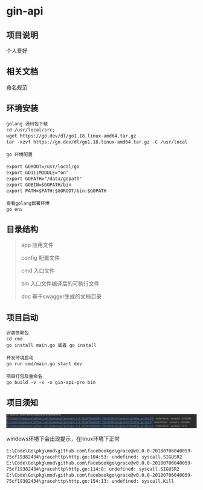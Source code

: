 # gin-api

## 项目说明
个人爱好

## 相关文档

[命名规范](https://studygolang.com/articles/25466)

## 环境安装
```
golang 源码包下载
cd /usr/local/src;
wget https://go.dev/dl/go1.18.linux-amd64.tar.gz
tar -xzvf https://go.dev/dl/go1.18.linux-amd64.tar.gz -C /usr/local

go 环境配置

export GOROOT=/usr/local/go
export GO111MODULE="on"
export GOPATH="/data/gopath"
export GOBIN=$GOPATH/bin
export PATH=$PATH:$GOROOT/bin:$GOPATH

查看golang部署环境
go env

```

## 目录结构
> app 应用文件
>
> config 配置文件
>
> cmd 入口文件
>
> bin 入口文件编译后的可执行文件
>
> doc 基于swagger生成的文档目录 
>
> 
> 

## 项目启动
```
安装依赖包
cd cmd
go install main.go 或者 go install

开发环境启动
go run cmd/main.go start dev

项目打包及重命名
go build -v -x -o gin-api-pro bin

```

## 项目须知

![img_1.png](img_1.png)

windows环境下会出现提示，在linux环境下正常 
```
E:\Code\Go\pkg\mod\github.com\facebookgo\grace@v0.0.0-20180706040059-75cf19382434\gracehttp\http.go:104:53: undefined: syscall.SIGUSR2
E:\Code\Go\pkg\mod\github.com\facebookgo\grace@v0.0.0-20180706040059-75cf19382434\gracehttp\http.go:114:8: undefined: syscall.SIGUSR2
E:\Code\Go\pkg\mod\github.com\facebookgo\grace@v0.0.0-20180706040059-75cf19382434\gracehttp\http.go:154:13: undefined: syscall.Kill

```


